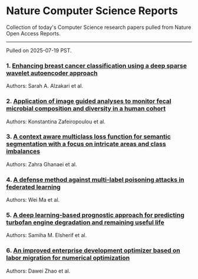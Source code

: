 # Nature Computer Science Reports

Collection of today's Computer Science research papers pulled from Nature Open Access Reports.

---

Pulled on 2025-07-19 PST.

### 1. [Enhancing breast cancer classification using a deep sparse wavelet autoencoder approach](https://www.nature.com/articles/s41598-025-11816-y)

Authors: Sarah A. Alzakari et al.

### 2. [Application of image guided analyses to monitor fecal microbial composition and diversity in a human cohort](https://www.nature.com/articles/s41598-025-10629-3)

Authors: Konstantina Zafeiropoulou et al.

### 3. [A context aware multiclass loss function for semantic segmentation with a focus on intricate areas and class imbalances](https://www.nature.com/articles/s41598-025-08234-5)

Authors: Zahra Ghanaei et al.

### 4. [A defense method against multi-label poisoning attacks in federated learning](https://www.nature.com/articles/s41598-025-09672-x)

Authors: Wei Ma et al.

### 5. [A deep learning-based prognostic approach for predicting turbofan engine degradation and remaining useful life](https://www.nature.com/articles/s41598-025-09155-z)

Authors: Samiha M. Elsherif et al.

### 6. [An improved enterprise development optimizer based on labor migration for numerical optimization](https://www.nature.com/articles/s41598-025-07328-4)

Authors: Dawei Zhao et al.

